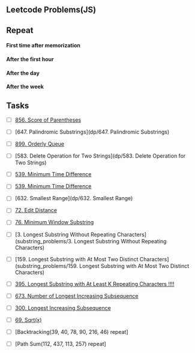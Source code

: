 ## Leetcode Problems(JS)

## Repeat

#### First time after memorization
#### After the first hour
#### After the day
#### After the week

## Tasks

- [ ] [856. Score of Parentheses](./string/856.%20Score%20of%20Parentheses%20!!!!!!!!)
- [ ] [647. Palindromic Substrings](dp/647. Palindromic Substrings)
- [ ] [899. Orderly Queue](./string/899.%20Orderly%20Queue)
- [ ] [583. Delete Operation for Two Strings](dp/583. Delete Operation for Two Strings)
- [ ] [539. Minimum Time Difference](./string/539.%20Minimum%20Time%20Difference)
- [ ] [539. Minimum Time Difference](./string/539.%20Minimum%20Time%20Difference)


- [ ] [632. Smallest Range](dp/632. Smallest Range)


- [ ] [72. Edit Distance](./string/72.%20Edit%20Distance%20!!!!!!!!%20DP)
- [ ] [76. Minimum Window Substring](./string/76.%20Minimum%20Window%20Substring%20!!!!!!!!)
- [ ] [3. Longest Substring Without Repeating Characters](substring_problems/3. Longest Substring Without Repeating Characters)
- [ ] [159. Longest Substring with At Most Two Distinct Characters](substring_problems/159. Longest Substring with At Most Two Distinct Characters)
- [ ] [395. Longest Substring with At Least K Repeating Characters !!!!](./string/395.%20Longest%20Substring%20with%20At%20Least%20K%20Repeating%20Characters%20!!!!)


- [ ] [673. Number of Longest Increasing Subsequence](./string/673.%20Number%20of%20Longest%20Increasing%20Subsequence)
- [ ] [300. Longest Increasing Subsequence](./string/300.%20Longest%20Increasing%20Subsequence)

- [ ] [69. Sqrt(x)](./string/69.%20Sqrt(x))


- [ ] [Backtracking(39, 40, 78, 90, 216, 46) repeat]

- [ ] [Path Sum(112, 437, 113, 257) repeat]


